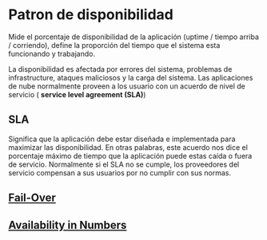 # Patron de disponibilidad

Mide el porcentaje de disponibilidad de la aplicación (uptime / tiempo arriba / corriendo), define la proporción del tiempo que el sistema esta funcionando y trabajando.

La disponibilidad es afectada por errores del sistema, problemas de infrastructure, ataques maliciosos y la carga del sistema. Las aplicaciones de nube normalmente proveen a los usuario con un acuerdo de nivel de servicio ( **service level agreement (SLA)**)

## SLA

Significa que la aplicación debe estar diseñada e implementada para maximizar las disponibilidad. En otras palabras, este acuerdo nos dice el porcentaje máximo de tiempo que la aplicación puede estas caída o fuera de servicio. Normalmente si el SLA no se cumple, los proveedores del servicio compensan a sus usuarios por no cumplir con sus normas.

## [Fail-Over](Fail-Over.md)

## [Availability in Numbers](Availability_In_Numbers.md)

